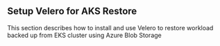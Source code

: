 ## Setup Velero for AKS Restore

This section describes how to install and use Velero to restore workload backed up from EKS cluster using Azure Blob Storage